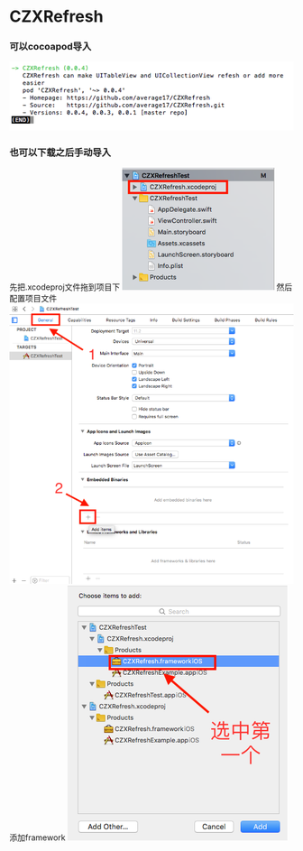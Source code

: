 # CZXRefresh

### 可以cocoapod导入
![cocoapod搜索](https://github.com/average17/CZXRefresh/blob/master/screenshots/cocoapod.png)


### 也可以下载之后手动导入
先把.xcodeproj文件拖到项目下
![手动第一步](https://github.com/average17/CZXRefresh/blob/master/screenshots/manual_1.png)
然后配置项目文件
![手动第二步](https://github.com/average17/CZXRefresh/blob/master/screenshots/manual_2.png)
添加framework
![手动第三步](https://github.com/average17/CZXRefresh/blob/master/screenshots/manual_3.png)
